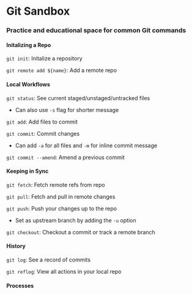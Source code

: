 # Git Sandbox

### Practice and educational space for common Git commands

#### Initalizing a Repo

`git init`: Initalize a repository

`git remote add ${name}`: Add a remote repo

#### Local Workflows
`git status`: See current staged/unstaged/untracked files

 - Can also use `-s` flag for shorter message

`git add`: Add files to commit

`git commit`: Commit changes

 - Can add `-a` for all files and `-m` for inline commit message

`git commit --amend`: Amend a previous commit

#### Keeping in Sync
`git fetch`: Fetch remote refs from repo

`git pull`: Fetch and pull in remote changes

`git push`: Push your changes up to the repo

 - Set as upstream branch by adding the `-u` option

`git checkout`: Checkout a commit or track a remote branch

#### History 
`git log`: See a record of commits

`git reflog`: View all actions in your local repo

#### Processes

